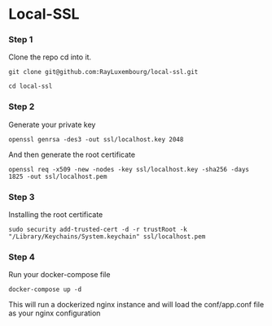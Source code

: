 # Local-SSL

### Step 1

Clone the repo cd into it.
```shell
git clone git@github.com:RayLuxembourg/local-ssl.git

cd local-ssl
```

### Step 2
Generate your private key
```shell
openssl genrsa -des3 -out ssl/localhost.key 2048
```
And then generate the root certificate
```shell
openssl req -x509 -new -nodes -key ssl/localhost.key -sha256 -days 1825 -out ssl/localhost.pem
```

### Step 3 
Installing the root certificate
```
sudo security add-trusted-cert -d -r trustRoot -k "/Library/Keychains/System.keychain" ssl/localhost.pem
```

### Step 4
Run your docker-compose file

```shell
docker-compose up -d
```
This will run a dockerized nginx instance and will load the conf/app.conf file as your nginx configuration